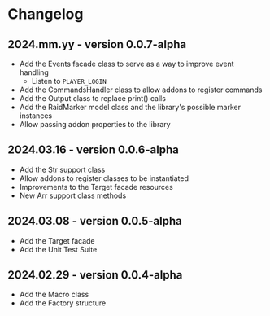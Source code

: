 # Changelog

## 2024.mm.yy - version 0.0.7-alpha

* Add the Events facade class to serve as a way to improve event handling
    * Listen to `PLAYER_LOGIN`
* Add the CommandsHandler class to allow addons to register commands
* Add the Output class to replace print() calls
* Add the RaidMarker model class and the library's possible marker instances
* Allow passing addon properties to the library

## 2024.03.16 - version 0.0.6-alpha

* Add the Str support class
* Allow addons to register classes to be instantiated
* Improvements to the Target facade resources
* New Arr support class methods

## 2024.03.08 - version 0.0.5-alpha

* Add the Target facade
* Add the Unit Test Suite

## 2024.02.29 - version 0.0.4-alpha

* Add the Macro class
* Add the Factory structure